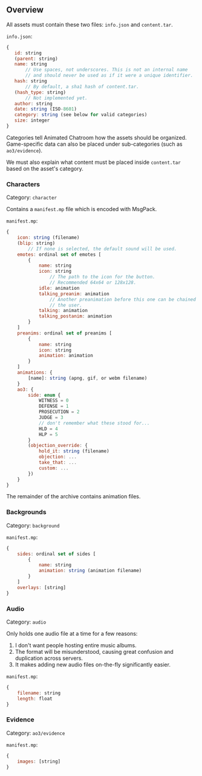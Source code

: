 Overview
--------

All assets must contain these two files: `info.json` and `content.tar`.

`info.json`:
```javascript
{
   id: string
   (parent: string)
   name: string
       // Use spaces, not underscores. This is not an internal name
       // and should never be used as if it were a unique identifier.
   hash: string
       // By default, a sha1 hash of content.tar.
   (hash_type: string)
       // Not implemented yet.
   author: string
   date: string (ISO-8601)
   category: string (see below for valid categories)
   size: integer
}
```

Categories tell Animated Chatroom how the assets should be organized.
Game-specific data can also be placed under sub-categories (such as `ao3/evidence`).

We must also explain what content must be placed inside `content.tar` based on the asset's category.

### Characters
Category: `character`

Contains a `manifest.mp` file which is encoded with MsgPack.

`manifest.mp`:
```javascript
{
    icon: string (filename)
    (blip: string)
        // If none is selected, the default sound will be used.
    emotes: ordinal set of emotes [
        {
            name: string
            icon: string
                // The path to the icon for the button.
                // Recommended 64x64 or 128x128.
            idle: animation
            talking_preanim: animation
                // Another preanimation before this one can be chained by
                // the user.
            talking: animation
            talking_postanim: animation
        }
    ]
    preanims: ordinal set of preanims [
        {
            name: string
            icon: string
            animation: animation
        }
    ]
    animations: {
        [name]: string (apng, gif, or webm filename)
    }
    ao3: {
        side: enum {
            WITNESS = 0
            DEFENSE = 1
            PROSECUTION = 2
            JUDGE = 3
            // don't remember what these stood for...
            HLD = 4
            HLP = 5
        }
        (objection_override: {
            hold_it: string (filename)
            objection: ...
            take_that: ...
            custom: ...
        })
    }
}
```

The remainder of the archive contains animation files.

### Backgrounds
Category: `background`

`manifest.mp`:
```javascript
{
    sides: ordinal set of sides [
        {
            name: string
            animation: string (animation filename)
        }
    ]
    overlays: [string]
}
```

### Audio
Category: `audio`

Only holds one audio file at a time for a few reasons:
 1. I don't want people hosting entire music albums.
 2. The format will be misunderstood, causing great confusion and duplication across servers.
 3. It makes adding new audio files on-the-fly significantly easier.

`manifest.mp`:
```javascript
{
    filename: string
    length: float
}
```

### Evidence
Category: `ao3/evidence`

`manifest.mp`:
```javascript
{
    images: [string]
}
```
